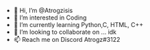- 👋 Hi, I’m @Atrogzisis
- 👀 I’m interested in Coding 
- 🌱 I’m currently learning Python,C, HTML, C++
- 💞️ I’m looking to collaborate on ... idk
- 📫 Reach me on Discord Atrogz#3122

<!---
Atrogzisis/Atrogzisis is a ✨ special ✨ repository because its `README.md` (this file) appears on your GitHub profile.
You can click the Preview link to take a look at your changes.
--->
